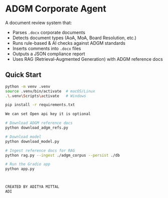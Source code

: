 # ADGM Corporate Agent

A document review system that:
- Parses `.docx` corporate documents
- Detects document types (AoA, MoA, Board Resolution, etc.)
- Runs rule-based & AI checks against ADGM standards
- Inserts comments into `.docx` files
- Outputs a JSON compliance report
- Uses RAG (Retrieval-Augmented Generation) with ADGM reference docs

## Quick Start

```bash
python -m venv .venv
source .venv/bin/activate  # macOS/Linux
.\.venv\Scripts\activate   # Windows

pip install -r requirements.txt

We can set Open api key it is optional

# Download ADGM reference docs
python download_adgm_refs.py

# Download model
python download_model.py

# Ingest reference docs for RAG
python rag.py --ingest ./adgm_corpus --persist ./db

# Run the Gradio app
python app.py



CREATED BY ADITYA MITTAL
ADI

